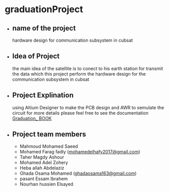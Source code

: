 # graduationProject

-  ## name of the project 

     hardware design for communication subsystem in cubsat 
     
-  ## Idea of Project

      the main idea of the satellite is to conect to his earth station for transmit the data which 
      this project perform the hardware design for the communication subsystem in cubsat 
      
-  ## Project Explination
     
     using Altium Designer to make the PCB design and AWR to semulate the circuit for more details please feel free to see the documentation [Graduation_ BOOK](../main/Graduation_%20BOOK.pdf)

-  ## Project team members 

    - Mahmoud Mohamed Saeed 
    - Mohamed Farag fadly (mohamedelhafy2017@gmail.com)
    - Taher Magdy Ashour 
    - Mohamed Adel Zohery
    - Heba allah Abdelaziz
    - Ghada Osama Mohamed (ghadaosama163@gmail.com)
    - pasant Essam Ibrahem
    - Nourhan hussien Elsayed 

